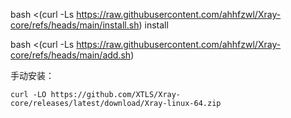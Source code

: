 bash <(curl -Ls https://raw.githubusercontent.com/ahhfzwl/Xray-core/refs/heads/main/install.sh) install

bash <(curl -Ls https://raw.githubusercontent.com/ahhfzwl/Xray-core/refs/heads/main/add.sh)

手动安装：
```
curl -LO https://github.com/XTLS/Xray-core/releases/latest/download/Xray-linux-64.zip
```
